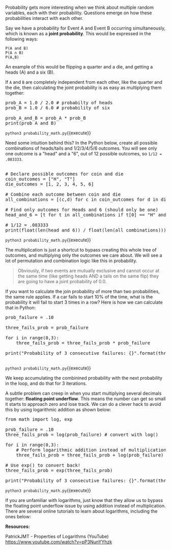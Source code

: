 
Probability gets more interesting when we think about multiple random variables, each with their probability. Questions emerge on how these probabilities interact with each other. 

Say we have a probability for Event A and Event B occurring simultaneously, which is known as a **joint probability**. This would be expressed in the following ways:

```
P(A and B)
P(A ∩ B)
P(A,B)
```

An example of this would be flipping a quarter and a die, and getting a heads (A) and a six (B). 

If `A` and `B` are completely independent from each other, like the quarter and the die, then calculating the joint probability is as easy as multiplying them together:

<pre class="file" data-filename="probability_math.py" data-target="replace">
prob_A = 1.0 / 2.0 # probabilty of heads
prob_B = 1.0 / 6.0 # probability of six 

prob_A_and_B = prob_A * prob_B 
print(prob_A_and_B)
</pre>

`python3 probability_math.py`{{execute}}

Need some intuition behind this? In the Python below, create all possible combinations of heads/tails and 1/2/3/4/5/6 outcomes. You will see only one outcome is a "head" and a "6", out of 12 possible outcomes, so `1/12 = .083333`.

<pre class="file" data-filename="probability_math.py" data-target="replace">

# Declare possible outcomes for coin and die
coin_outcomes = ["H", "T"]
die_outcomes = [1, 2, 3, 4, 5, 6]

# Combine each outcome between coin and die 
all_combinations = [(c,d) for c in coin_outcomes for d in die_outcomes]

# Find only outcomes for Heads and 6 (should only be one)
head_and_6 = [t for t in all_combinations if t[0] == "H" and t[1] == 6]

# 1/12 = .083333
print(float(len(head_and_6)) / float(len(all_combinations)))
</pre>

`python3 probability_math.py`{{execute}}

The multiplication is just a shortcut to bypass creating this whole tree of outcomes, and multiplying only the outcomes we care about. We will see a lot of permutation and combination logic like this in probability. 

> Obviously, if two events are mutually exclusive and cannot occur at the same time (like getting heads AND a tails on the same flip) they are going to have a joint probability of 0.0. 

If you want to calculate the join probability of more than two probabilities, the same rule applies. If a car fails to start 10% of the time, what is the probability it will fail to start 3 times in a row? Here is how we can calculate that in Python: 

<pre class="file" data-filename="probability_math.py" data-target="replace">
prob_failure = .10

three_fails_prob = prob_failure 

for i in range(0,3):
    three_fails_prob = three_fails_prob * prob_failure

print("Probability of 3 consecutive failures: {}".format(three_fails_prob))

</pre>

`python3 probability_math.py`{{execute}}

We keep accumulating the combinined probability with the next probability in the loop, and do that for 3 iterations. 

A subtle problem can creep in when you start multiplying several decimals together: **floating point underflow**. This means the number can get so small it starts to approach zero and lose track. We can do a clever hack to avoid this by using logarithmic addition as shown below: 

<pre class="file" data-filename="probability_math.py" data-target="replace">
from math import log, exp 

prob_failure = .10
three_fails_prob = log(prob_failure) # convert with log()

for i in range(0,3):
    # Perform logarithmic addition instead of multiplication
    three_fails_prob = three_fails_prob + log(prob_failure)
    
# Use exp() to convert back!
three_fails_prob = exp(three_fails_prob)

print("Probability of 3 consecutive failures: {}".format(three_fails_prob))
</pre>

`python3 probability_math.py`{{execute}}

If you are unfamiliar with logarithms, just know that they allow us to bypass the floating point underflow issue by using addition instead of multiplication. There are several online tutorials to learn about logarithms, including the ones below: 

**Resources:**

PatrickJMT - Properties of Logarithms (YouTube)
https://www.youtube.com/watch?v=pP3NunYYhzk


